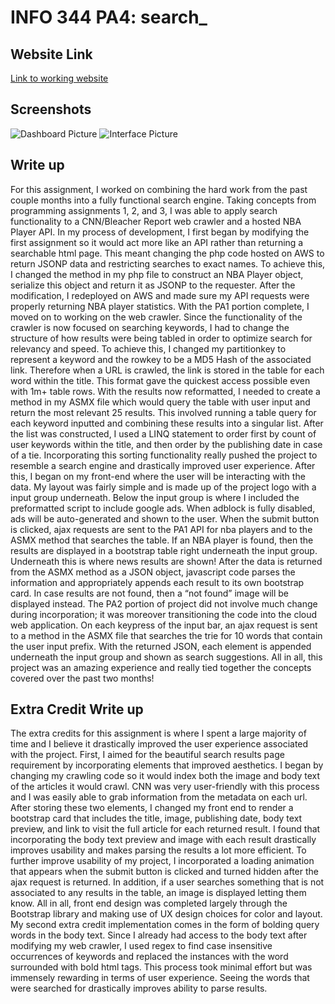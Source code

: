 # INFO 344 PA4:  search_

## Website Link
[Link to working website](http://pa4search.cloudapp.net/search.html)


## Screenshots
![Dashboard Picture](https://i.imgur.com/BcJJyDZ.jpg)
![Interface Picture](https://i.imgur.com/8BydK0S.jpg)

## Write up
For this assignment, I worked on combining the hard work from the past couple months into a fully functional search engine. Taking concepts from programming assignments 1, 2, and 3, I was able to apply search functionality to a CNN/Bleacher Report web crawler and a hosted NBA Player API. In my process of development, I first began by modifying the first assignment so it would act more like an API rather than returning a searchable html page. This meant changing the php code hosted on AWS to return JSONP data and restricting searches to exact names. To achieve this, I changed the method in my php file to construct an NBA Player object, serialize this object and return it as JSONP to the requester. After the modification, I redeployed on AWS and made sure my API requests were properly returning NBA player statistics. With the PA1 portion complete, I moved on to working on the web crawler. Since the functionality of the crawler is now focused on searching keywords, I had to change the structure of how results were being tabled in order to optimize search for relevancy and speed. To achieve this, I changed my partitionkey to represent a keyword and the rowkey to be a MD5 Hash of the associated link. Therefore when a URL is crawled, the link is stored in the table for each word within the title. This format gave the quickest access possible even with 1m+ table rows. With the results now reformatted, I needed to create a method in my ASMX file which would query the table with user input and return the most relevant 25 results. This involved running a table query for each keyword inputted and combining these results into a singular list. After the list was constructed, I used a LINQ statement to order first by count of user keywords within the title, and then order by the publishing date in case of a tie. Incorporating this sorting functionality really pushed the project to resemble a search engine and drastically improved user experience. After this, I began on my front-end where the user will be interacting with the data. My layout was fairly simple and is made up of the project logo with a input group underneath. Below the input group is where I included the preformatted script to include google ads. When adblock is fully disabled, ads will be auto-generated and shown to the user. When the submit button is clicked, ajax requests are sent to the PA1 API for nba players and to the ASMX method that searches the table. If an NBA player is found, then the results are displayed in a bootstrap table right underneath the input group. Underneath this is where news results are shown! After the data is returned from the ASMX method as a JSON object, javascript code parses the information and appropriately appends each result to its own bootstrap card. In case results are not found, then a “not found” image will be displayed instead. The PA2 portion of project did not involve much change during incorporation; it was moreover transitioning the code into the cloud web application. On each keypress of the input bar, an ajax request is sent to a method in the ASMX file that searches the trie for 10 words that contain the user input prefix. With the returned JSON, each element is appended underneath the input group and shown as search suggestions. All in all, this project was an amazing experience and really tied together the concepts covered over the past two months!

## Extra Credit Write up
The extra credits for this assignment is where I spent a large majority of time and I believe it drastically improved the user experience associated with the project. First, I aimed for the beautiful search results page requirement by incorporating elements that improved aesthetics. I began by changing my crawling code so it would index both the image and body text of the articles it would crawl. CNN was very user-friendly with this process and I was easily able to grab information from the metadata on each url. After storing these two elements, I changed my front end to render a bootstrap card that includes the title, image, publishing date, body text preview, and link to visit the full article for each returned result. I found that incorporating the body text preview and image with each result drastically improves usability and makes parsing the results a lot more efficient. To further improve usability of my project, I incorporated a loading animation that appears when the submit button is clicked and turned hidden after the ajax request is returned. In addition, if a user searches something that is not associated to any results in the table, an image is displayed letting them know. All in all, front end design was completed largely through the Bootstrap library and making use of UX design choices for color and layout. My second extra credit implementation comes in the form of bolding query words in the body text. Since I already had access to the body text after modifying my web crawler, I used regex to find case insensitive occurrences of keywords and replaced the instances with the word surrounded with bold html tags. This process took minimal effort but was immensely rewarding in terms of user experience. Seeing the words that were searched for drastically improves ability to parse results. 
